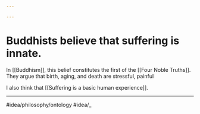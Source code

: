 ```yaml
---

---
```

# Buddhists believe that suffering is innate. 
In [[Buddhism]], this belief constitutes the first of the [[Four Noble Truths]]. They argue that birth, aging, and death are stressful, painful

I also think that [[Suffering is a basic human experience]]. 



---
#idea/philosophy/ontology 
#idea/_ 